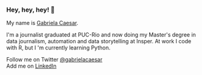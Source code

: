 ### Hey, hey, hey! 👋

My name is [Gabriela Caesar](https://www.gabrielacaesar.com/about/). 

I'm a journalist graduated at PUC-Rio and now doing my Master's degree in data journalism, automation and data storytelling at Insper. At work I code with R, but I 'm currently learning Python. 

Follow me on Twitter [@gabrielacaesar](https://twitter.com/gabrielacaesar)              
Add me on [LinkedIn](https://www.linkedin.com/in/gabrielacaesar/)             
